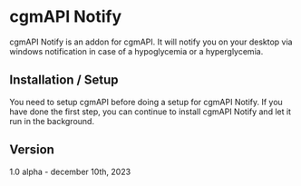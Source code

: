 # cgmAPI Notify
cgmAPI Notify is an addon for cgmAPI. It will notify you on your desktop via windows notification in case of a hypoglycemia or a hyperglycemia.

## Installation / Setup
You need to setup cgmAPI before doing a setup for cgmAPI Notify.
If you have done the first step, you can continue to install cgmAPI Notify and let it run in the background.

## Version
1.0 alpha - december 10th, 2023
